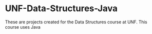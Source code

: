 # UNF-Data-Structures-Java
These are projects created for the Data Structures course at UNF. This course uses Java
